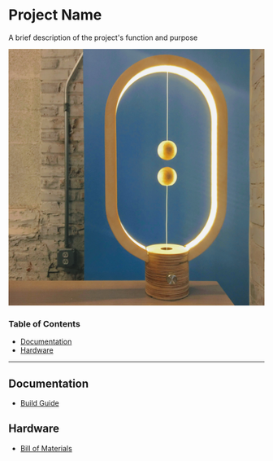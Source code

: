 # Project Name
A brief description of the project's function and purpose

<img src="/img/!main.png" alt="!main.png" width="600">

### Table of Contents
* [Documentation](#Documentation)
* [Hardware](#Hardware)
---

## Documentation
* [Build Guide](/docs/build-guide.md)

## Hardware
* [Bill of Materials](https://docs.google.com/spreadsheets/d/1lHaNQ_by_0eQF1vNenDIT_l0-mevZIj3L4IccVn72g8/edit#gid=0)
